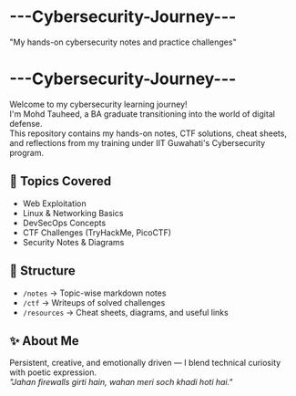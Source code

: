 # ---Cybersecurity-Journey---
"My hands-on cybersecurity notes and practice challenges" 
# ---Cybersecurity-Journey---

Welcome to my cybersecurity learning journey!  
I'm Mohd Tauheed, a BA graduate transitioning into the world of digital defense.  
This repository contains my hands-on notes, CTF solutions, cheat sheets, and reflections from my training under IIT Guwahati's Cybersecurity program.

## 🔐 Topics Covered
- Web Exploitation
- Linux & Networking Basics
- DevSecOps Concepts
- CTF Challenges (TryHackMe, PicoCTF)
- Security Notes & Diagrams

## 📁 Structure
- `/notes` → Topic-wise markdown notes  
- `/ctf` → Writeups of solved challenges  
- `/resources` → Cheat sheets, diagrams, and useful links

## ✨ About Me
Persistent, creative, and emotionally driven — I blend technical curiosity with poetic expression.  
_"Jahan firewalls girti hain, wahan meri soch khadi hoti hai."_

